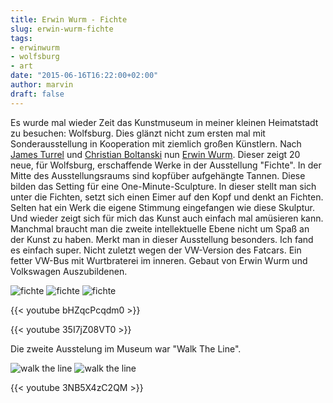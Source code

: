 ```yaml
---
title: Erwin Wurm - Fichte
slug: erwin-wurm-fichte
tags:
- erwinwurm
- wolfsburg
- art
date: "2015-06-16T16:22:00+02:00"
author: marvin
draft: false
---
```


Es wurde mal wieder Zeit das Kunstmuseum in meiner kleinen Heimatstadt zu besuchen: Wolfsburg. Dies glänzt nicht zum ersten mal mit Sonderausstellung in Kooperation mit ziemlich großen Künstlern. Nach [James Turrel](http://www.kunstmuseum-wolfsburg.de/519/James_Turrell._The_Wolfsburg_Project/) und [Christian Boltanski](http://www.kunstmuseum-wolfsburg.de/531/Christian) nun [Erwin Wurm](http://www.kunstmuseum-wolfsburg.de/1901/Erwin_Wurm/). Dieser zeigt 20 neue, für Wolfsburg, erschaffende Werke in der Ausstellung "Fichte". In der Mitte des Ausstellungsraums sind kopfüber aufgehängte Tannen. Diese bilden das Setting für eine One-Minute-Sculpture. In dieser stellt man sich unter die Fichten, setzt sich einen Eimer auf den Kopf und denkt an Fichten. Selten hat ein Werk die eigene Stimmung eingefangen wie diese Skulptur. Und wieder zeigt sich für mich das Kunst auch einfach mal amüsieren kann. Manchmal braucht man die zweite intellektuelle Ebene nicht um Spaß an der Kunst zu haben. Merkt man in dieser Ausstellung besonders. Ich fand es einfach super. Nicht zuletzt wegen der VW-Version des Fatcars. Ein fetter VW-Bus mit Wurtbraterei im inneren. Gebaut von Erwin Wurm und Volkswagen Auszubildenen.

![fichte](/images/18841055371_17ac287217_b.jpg)
![fichte](/images/18841046161_de05aa1433_b.jpg)
![fichte](/images/18841011881_5091e13b4d_b.jpg)

{{< youtube bHZqcPcqdm0 >}}

{{< youtube 35I7jZ08VT0 >}}

Die zweite Ausstelung im Museum war "Walk The Line".

![walk the line](/images/18217704893_659dd42559_b.jpg)
![walk the line](/images/18812079176_fb8d61e5bb_b.jpg)

{{< youtube 3NB5X4zC2QM >}}